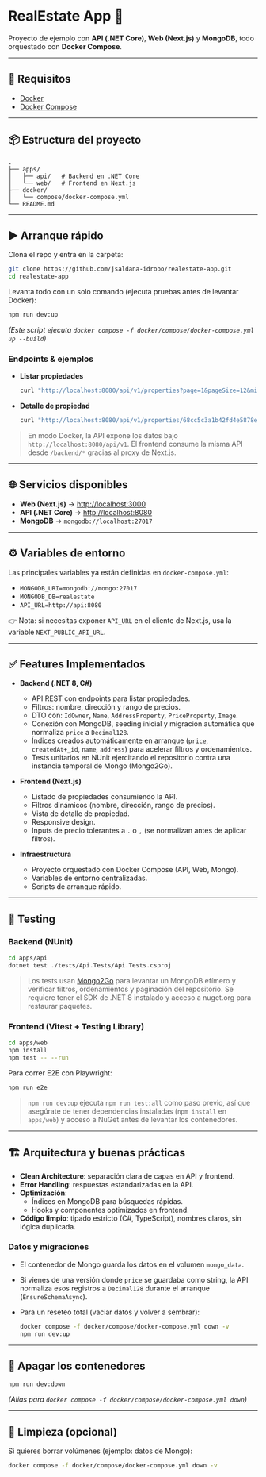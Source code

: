 # RealEstate App 🏡

Proyecto de ejemplo con **API (.NET Core)**, **Web (Next.js)** y **MongoDB**, todo orquestado con **Docker Compose**.

---

## 🚀 Requisitos

- [Docker](https://docs.docker.com/get-docker/)
- [Docker Compose](https://docs.docker.com/compose/)

---

## 📦 Estructura del proyecto

```
.
├── apps/
│   ├── api/   # Backend en .NET Core
│   └── web/   # Frontend en Next.js
├── docker/
│   └── compose/docker-compose.yml
└── README.md
```

---

## ▶️ Arranque rápido

Clona el repo y entra en la carpeta:

```bash
git clone https://github.com/jsaldana-idrobo/realestate-app.git
cd realestate-app
```

Levanta todo con un solo comando (ejecuta pruebas antes de levantar Docker):

```bash
npm run dev:up
```

_(Este script ejecuta `docker compose -f docker/compose/docker-compose.yml up --build`)_

### Endpoints & ejemplos

- **Listar propiedades**

  ```bash
  curl "http://localhost:8080/api/v1/properties?page=1&pageSize=12&minPrice=100000"
  ```

- **Detalle de propiedad**

  ```bash
  curl "http://localhost:8080/api/v1/properties/68cc5c3a1b42fd4e5878eaf8"
  ```

> En modo Docker, la API expone los datos bajo `http://localhost:8080/api/v1`. El frontend consume la misma API desde `/backend/*` gracias al proxy de Next.js.

---

## 🌐 Servicios disponibles

- **Web (Next.js)** → [http://localhost:3000](http://localhost:3000)
- **API (.NET Core)** → [http://localhost:8080](http://localhost:8080)
- **MongoDB** → `mongodb://localhost:27017`

---

## ⚙️ Variables de entorno

Las principales variables ya están definidas en `docker-compose.yml`:

- `MONGODB_URI=mongodb://mongo:27017`
- `MONGODB_DB=realestate`
- `API_URL=http://api:8080`

👉 Nota: si necesitas exponer `API_URL` en el cliente de Next.js, usa la variable `NEXT_PUBLIC_API_URL`.

---

## ✅ Features Implementados

- **Backend (.NET 8, C#)**

  - API REST con endpoints para listar propiedades.
  - Filtros: nombre, dirección y rango de precios.
  - DTO con: `IdOwner`, `Name`, `AddressProperty`, `PriceProperty`, `Image`.
  - Conexión con MongoDB, seeding inicial y migración automática que normaliza `price` a `Decimal128`.
  - Índices creados automáticamente en arranque (`price`, `createdAt+_id`, `name`, `address`) para acelerar filtros y ordenamientos.
  - Tests unitarios en NUnit ejercitando el repositorio contra una instancia temporal de Mongo (Mongo2Go).

- **Frontend (Next.js)**

  - Listado de propiedades consumiendo la API.
  - Filtros dinámicos (nombre, dirección, rango de precios).
  - Vista de detalle de propiedad.
  - Responsive design.
  - Inputs de precio tolerantes a `.` o `,` (se normalizan antes de aplicar filtros).

- **Infraestructura**
  - Proyecto orquestado con Docker Compose (API, Web, Mongo).
  - Variables de entorno centralizadas.
  - Scripts de arranque rápido.

---

## 🧪 Testing

### Backend (NUnit)

```bash
cd apps/api
dotnet test ./tests/Api.Tests/Api.Tests.csproj
```

> Los tests usan [Mongo2Go](https://github.com/Mongo2Go/Mongo2Go) para levantar un MongoDB efímero y verificar filtros, ordenamientos y paginación del repositorio. Se requiere tener el SDK de .NET 8 instalado y acceso a nuget.org para restaurar paquetes.

### Frontend (Vitest + Testing Library)

```bash
cd apps/web
npm install
npm test -- --run
```

Para correr E2E con Playwright:

```bash
npm run e2e
```

> `npm run dev:up` ejecuta `npm run test:all` como paso previo, así que asegúrate de tener dependencias instaladas (`npm install` en `apps/web`) y acceso a NuGet antes de levantar los contenedores.

---

## 🏗️ Arquitectura y buenas prácticas

- **Clean Architecture**: separación clara de capas en API y frontend.
- **Error Handling**: respuestas estandarizadas en la API.
- **Optimización**:
  - Índices en MongoDB para búsquedas rápidas.
  - Hooks y componentes optimizados en frontend.
- **Código limpio**: tipado estricto (C#, TypeScript), nombres claros, sin lógica duplicada.

### Datos y migraciones

- El contenedor de Mongo guarda los datos en el volumen `mongo_data`.
- Si vienes de una versión donde `price` se guardaba como string, la API normaliza esos registros a `Decimal128` durante el arranque (`EnsureSchemaAsync`).
- Para un reseteo total (vaciar datos y volver a sembrar):

  ```bash
  docker compose -f docker/compose/docker-compose.yml down -v
  npm run dev:up
  ```

---

## 🛑 Apagar los contenedores

```bash
npm run dev:down
```

_(Alias para `docker compose -f docker/compose/docker-compose.yml down`)_

---

## 🧹 Limpieza (opcional)

Si quieres borrar volúmenes (ejemplo: datos de Mongo):

```bash
docker compose -f docker/compose/docker-compose.yml down -v
```
